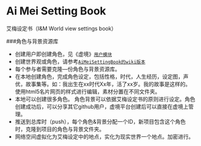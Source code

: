 Ai Mei Setting Book
===

艾梅设定书（I&amp;M World view settings book）

###角色与背景资源库
* 创建用户即创建角色，见《虚境》[`用户模块`](https://github.com/XuJing-project/readme/wiki/%E7%94%A8%E6%88%B7%E6%A8%A1%E5%9D%97%E4%BB%8B%E7%BB%8D)
* 创建世界观或角色，请参考[`AiMeiSettingBook的wiki版本`](https://github.com/XuJing-project/AiMeiSettingBook/wiki )
* 每个参与者需要克隆—份角色与背景资源库。
* 在本地创建角色，完成角色设定，包括性格，时代，人生经历，设定图，声优，故事集等。如：我出生在xx时代Xx年，活了xx岁。我的故事是这样的。使用html5名片网页的样式进行编辑，素材分置在不同文件夹。
* 本地可以创建很多角色。 角色背景可以依据艾梅设定书的原则进行设定。角色创建成功后，可以分享其它github用户，虚境平台创建后可以直接在虚境上管理。
* 推送到总库时（push），每个角色&背景分配一个ID，新项目包含这个角色时，克隆到项目的角色与背景文件夹。
* 网络空间虚拟化为艾梅设定中的地点，实化为现实世界一个地点。加密进行。
